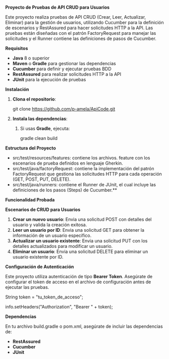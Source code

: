﻿**Proyecto de Pruebas de API CRUD para Usuarios**

Este proyecto realiza pruebas de API CRUD (Crear, Leer, Actualizar, Eliminar) para la gestión de usuarios, utilizando Cucumber para la definición de escenarios y RestAssured para hacer solicitudes HTTP a la API. Las pruebas están diseñadas con el patrón FactoryRequest para manejar las solicitudes y el Runner contiene las definiciones de pasos de Cucumber. 

**Requisitos**

- **Java** 8 o superior
- **Maven** o **Gradle** para gestionar las dependencias
- **Cucumber** para definir y ejecutar pruebas BDD
- **RestAssured** para realizar solicitudes HTTP a la API
- **JUnit** para la ejecución de pruebas

**Instalación**

1. **Clona el repositorio**:

   git clone https://github.com/p-amela/ApiCode.git

1. **Instala las dependencias**:
   1. Si usas **Gradle**, ejecuta:

      gradle clean build

**Estructura del Proyecto**

- src/test/resources/features: contiene los archivos. feature con los escenarios de prueba definidos en lenguaje Gherkin.
- src/test/java/factoryRequest: contiene la implementación del patrón FactoryRequest que gestiona las solicitudes HTTP para cada operación (GET, POST, PUT, DELETE).
- src/test/java/runners: contiene el Runner de JUnit, el cual incluye las definiciones de los pasos (Steps) de Cucumber.** 

**Funcionalidad Probada**

**Escenarios de CRUD para Usuarios**

1. **Crear un nuevo usuario**: Envia una solicitud POST con detalles del usuario y valida la creación exitosa.
1. **Leer un usuario por ID**: Envia una solicitud GET para obtener la información de un usuario específico.
1. **Actualizar un usuario existente**: Envia una solicitud PUT con los detalles actualizados para modificar un usuario.
1. **Eliminar un usuario**: Envia una solicitud DELETE para eliminar un usuario existente por ID.

**Configuración de Autenticación**

Este proyecto utiliza autenticación de tipo **Bearer Token**. Asegúrate de configurar el token de acceso en el archivo de configuración antes de ejecutar las pruebas.

String token = "tu\_token\_de\_acceso";

info.setHeaders("Authorization", "Bearer " + token);

**Dependencias**

En tu archivo build.gradle o pom.xml, asegúrate de incluir las dependencias de:

- **RestAssured**
- **Cucumber**
- **JUnit**

